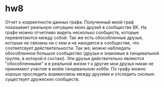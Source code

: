 # hw8
Отчет о корректности данных графа.
Полученный мной граф показывает реальную ситуацию моих друзей в сообществе ВК. На графе можно отчетливо видеть несколько сообществ, которые перевлетаются между собой. Так же есть обособленные друзья, которые не связаны ни с кем и не находятся в сообществе, что соответсвует действительности. Так же, можно наблюдать обособленное большое сообщество (друзья и знакомые в танцевальной группе, в которой я состаю). Эти друзья действительно являются "обособленными" и в реальной жизни т к другие мои друзья никак не принимают участие в моём танцевальном хобби. По графу можно хорошо проследить взаимосвязь между друзями и отследить сколько существует дружеских сообществ.
